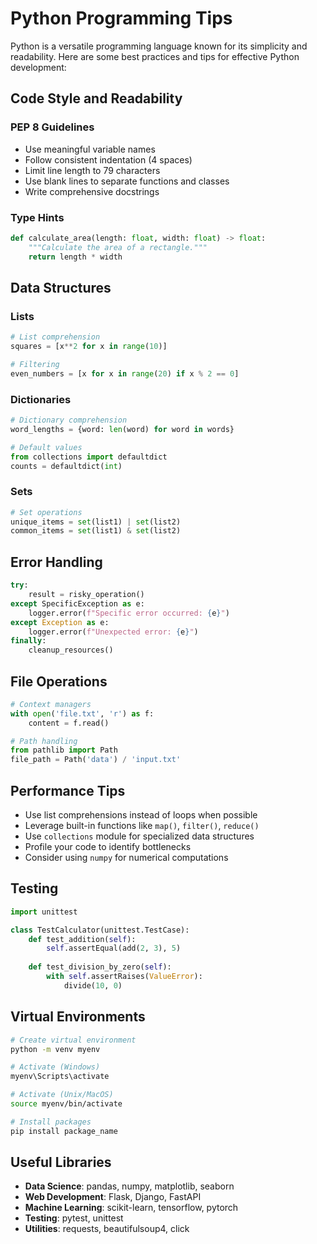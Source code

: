 # Python Programming Tips

Python is a versatile programming language known for its simplicity and readability. Here are some best practices and tips for effective Python development:

## Code Style and Readability

### PEP 8 Guidelines
- Use meaningful variable names
- Follow consistent indentation (4 spaces)
- Limit line length to 79 characters
- Use blank lines to separate functions and classes
- Write comprehensive docstrings

### Type Hints
```python
def calculate_area(length: float, width: float) -> float:
    """Calculate the area of a rectangle."""
    return length * width
```

## Data Structures

### Lists
```python
# List comprehension
squares = [x**2 for x in range(10)]

# Filtering
even_numbers = [x for x in range(20) if x % 2 == 0]
```

### Dictionaries
```python
# Dictionary comprehension
word_lengths = {word: len(word) for word in words}

# Default values
from collections import defaultdict
counts = defaultdict(int)
```

### Sets
```python
# Set operations
unique_items = set(list1) | set(list2)
common_items = set(list1) & set(list2)
```

## Error Handling

```python
try:
    result = risky_operation()
except SpecificException as e:
    logger.error(f"Specific error occurred: {e}")
except Exception as e:
    logger.error(f"Unexpected error: {e}")
finally:
    cleanup_resources()
```

## File Operations

```python
# Context managers
with open('file.txt', 'r') as f:
    content = f.read()

# Path handling
from pathlib import Path
file_path = Path('data') / 'input.txt'
```

## Performance Tips

- Use list comprehensions instead of loops when possible
- Leverage built-in functions like `map()`, `filter()`, `reduce()`
- Use `collections` module for specialized data structures
- Profile your code to identify bottlenecks
- Consider using `numpy` for numerical computations

## Testing

```python
import unittest

class TestCalculator(unittest.TestCase):
    def test_addition(self):
        self.assertEqual(add(2, 3), 5)
    
    def test_division_by_zero(self):
        with self.assertRaises(ValueError):
            divide(10, 0)
```

## Virtual Environments

```bash
# Create virtual environment
python -m venv myenv

# Activate (Windows)
myenv\Scripts\activate

# Activate (Unix/MacOS)
source myenv/bin/activate

# Install packages
pip install package_name
```

## Useful Libraries

- **Data Science**: pandas, numpy, matplotlib, seaborn
- **Web Development**: Flask, Django, FastAPI
- **Machine Learning**: scikit-learn, tensorflow, pytorch
- **Testing**: pytest, unittest
- **Utilities**: requests, beautifulsoup4, click
